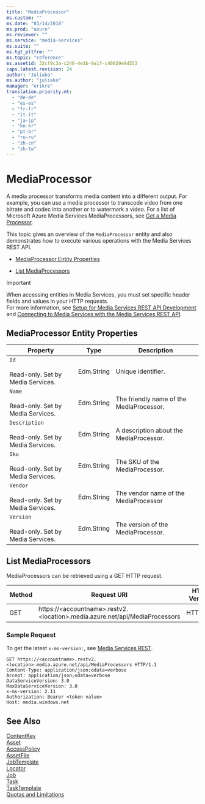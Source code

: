 ```yaml
---
title: "MediaProcessor"
ms.custom: ""
ms.date: "03/14/2018"
ms.prod: "azure"
ms.reviewer: ""
ms.service: "media-services"
ms.suite: ""
ms.tgt_pltfrm: ""
ms.topic: "reference"
ms.assetid: 32cf9c3a-c246-4e1b-9a1f-c40029e9d553
caps.latest.revision: 24
author: "Juliako"
ms.author: "juliako"
manager: "erikre"
translation.priority.mt: 
  - "de-de"
  - "es-es"
  - "fr-fr"
  - "it-it"
  - "ja-jp"
  - "ko-kr"
  - "pt-br"
  - "ru-ru"
  - "zh-cn"
  - "zh-tw"
---
```

# MediaProcessor
A media processor transforms media content into a different output. For example, you can use a media processor to transcode video from one bitrate and codec into another or to watermark a video. For a list of Microsoft Azure Media Services MediaProcessors, see [Get a Media Processor](https://msdn.microsoft.com/76910667-c9db-4217-b7f7-c4a1a86c1a19).  
  
 This topic gives an overview of the `MediaProcessor` entity and also demonstrates how to execute various operations with the Media Services REST API.  
  
-   [MediaProcessor Entity Properties](../operations/mediaprocessor.md#mediaprocessor_entity_properties)  
  
-   [List MediaProcessors](../operations/mediaprocessor.md#list_mediaprocessors)  
  
> [!IMPORTANT]
> When accessing entities in Media Services, you must set specific header fields and values in your HTTP requests. <br/>For more information, see [Setup for Media Services REST API Development](https://docs.microsoft.com/azure/media-services/media-services-rest-how-to-use) and [Connecting to Media Services with the Media Services REST API](https://docs.microsoft.com/azure/media-services/media-services-use-aad-auth-to-access-ams-api).  

##  <a name="mediaprocessor_entity_properties"></a> MediaProcessor Entity Properties  
  
|Property|Type|Description|  
|--------------|----------|-----------------|  
|`Id`<br /><br /> Read-only. Set by Media Services.|Edm.String|Unique identifier.|  
|`Name`<br /><br /> Read-only. Set by Media Services.|Edm.String|The friendly name of the MediaProcessor.|  
|`Description`<br /><br /> Read-only. Set by Media Services.|Edm.String|A description about the MediaProcessor.|  
|`Sku`<br /><br /> Read-only. Set by Media Services.|Edm.String|The SKU of the MediaProcessor.|  
|`Vendor`<br /><br /> Read-only. Set by Media Services.|Edm.String|The vendor name of the MediaProcessor|  
|`Version`<br /><br /> Read-only. Set by Media Services.|Edm.String|The version of the MediaProcessor.|  
  
##  <a name="list_mediaprocessors"></a> List MediaProcessors  
 MediaProcessors can be retrieved using a GET HTTP request.  
  
|Method|Request URI|HTTP Version|  
|------------|-----------------|------------------|  
|GET|https://&lt;accountname&gt;.restv2.&lt;location&gt;.media.azure.net/api/MediaProcessors|HTTP/1.1|  
  
### Sample Request  
  
 To get the latest `x-ms-version:`, see [Media Services REST](../operations/azure-media-services-rest-api-reference.md).  
  
```  
GET https://<accountname>.restv2.<location>.media.azure.net/api/MediaProcessors HTTP/1.1  
Content-Type: application/json;odata=verbose  
Accept: application/json;odata=verbose  
DataServiceVersion: 3.0  
MaxDataServiceVersion: 3.0  
x-ms-version: 2.11  
Authorization: Bearer <token value>  
Host: media.windows.net  
```  
  
## See Also  
 [ContentKey](../operations/contentkey.md)   
 [Asset](../operations/asset.md)   
 [AccessPolicy](../operations/accesspolicy.md)   
 [AssetFile](../operations/assetfile.md)   
 [JobTemplate](../operations/jobtemplate.md)   
 [Locator](../operations/locator.md)   
 [Job](../operations/job.md)   
 [Task](../operations/task.md)   
 [TaskTemplate](../operations/tasktemplate.md)   
 [Quotas and Limitations](https://msdn.microsoft.com/82f7e538-6bdf-4883-aa50-24574cc4996e)